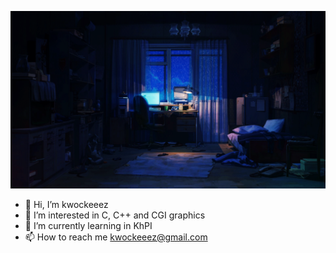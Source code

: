 [![MasterHead](./images/game-room.gif)](https://github.com/kwockeeez)

- 👋 Hi, I’m kwockeeez
- 👀 I’m interested in C, C++ and CGI graphics
- 🌱 I’m currently learning in KhPI
- 📫 How to reach me kwockeeez@gmail.com

<!---
kwockeeez/kwockeeez is a ✨ special ✨ repository because its `README.md` (this file) appears on your GitHub profile.
You can click the Preview link to take a look at your changes.
--->
